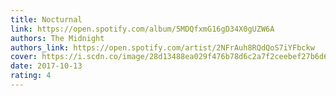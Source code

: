 ```yaml
---
title: Nocturnal
link: https://open.spotify.com/album/5MDQfxmG16gD34X0gUZW6A
authors: The Midnight
authors_link: https://open.spotify.com/artist/2NFrAuh8RQdQoS7iYFbckw
cover: https://i.scdn.co/image/28d13488ea029f476b78d6c2a7f2ceebef27b6d6
date: 2017-10-13
rating: 4
---
```

